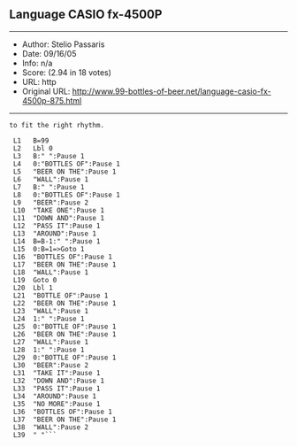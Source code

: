 
## Language CASIO fx-4500P ##
---
- Author: Stelio Passaris
- Date: 09/16/05
- Info: n/a
- Score:  (2.94 in 18 votes)
- URL: http
- Original URL: http://www.99-bottles-of-beer.net/language-casio-fx-4500p-875.html
---

```Version for the CASIO fx-4500P calculator. The lyrics will output to the screen, and are automated
to fit the right rhythm.

 L1   B=99
 L2   Lbl 0
 L3   B:" ":Pause 1
 L4   0:"BOTTLES OF":Pause 1
 L5   "BEER ON THE":Pause 1
 L6   "WALL":Pause 1
 L7   B:" ":Pause 1
 L8   0:"BOTTLES OF":Pause 1
 L9   "BEER":Pause 2
 L10  "TAKE ONE":Pause 1
 L11  "DOWN AND":Pause 1
 L12  "PASS IT":Pause 1
 L13  "AROUND":Pause 1
 L14  B=B-1:" ":Pause 1
 L15  0:B=1=>Goto 1
 L16  "BOTTLES OF":Pause 1
 L17  "BEER ON THE":Pause 1
 L18  "WALL":Pause 1
 L19  Goto 0
 L20  Lbl 1
 L21  "BOTTLE OF":Pause 1
 L22  "BEER ON THE":Pause 1
 L23  "WALL":Pause 1
 L24  1:" ":Pause 1
 L25  0:"BOTTLE OF":Pause 1
 L26  "BEER ON THE":Pause 1
 L27  "WALL":Pause 1
 L28  1:" ":Pause 1
 L29  0:"BOTTLE OF":Pause 1
 L30  "BEER":Pause 2
 L31  "TAKE IT":Pause 1
 L32  "DOWN AND":Pause 1
 L33  "PASS IT":Pause 1
 L34  "AROUND":Pause 1
 L35  "NO MORE":Pause 1
 L36  "BOTTLES OF":Pause 1
 L37  "BEER ON THE":Pause 1
 L38  "WALL":Pause 2
 L39  " "```